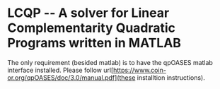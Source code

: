 # LCQP -- A solver for Linear Complementarity Quadratic Programs written in MATLAB
The only requirement (besided matlab) is to have the qpOASES matlab interface installed. Please follow url[https://www.coin-or.org/qpOASES/doc/3.0/manual.pdf](these installtion instructions).

